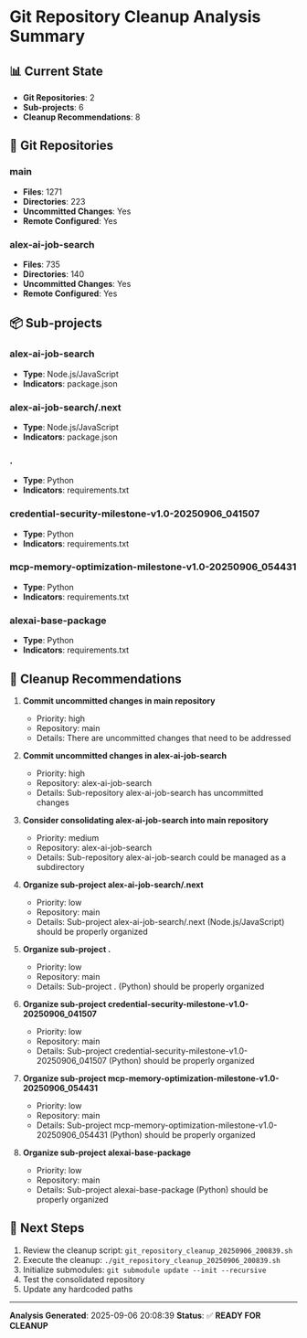 
# Git Repository Cleanup Analysis Summary

## 📊 Current State
- **Git Repositories**: 2
- **Sub-projects**: 6
- **Cleanup Recommendations**: 8

## 📁 Git Repositories

### main
- **Files**: 1271
- **Directories**: 223
- **Uncommitted Changes**: Yes
- **Remote Configured**: Yes

### alex-ai-job-search
- **Files**: 735
- **Directories**: 140
- **Uncommitted Changes**: Yes
- **Remote Configured**: Yes


## 📦 Sub-projects

### alex-ai-job-search
- **Type**: Node.js/JavaScript
- **Indicators**: package.json

### alex-ai-job-search/.next
- **Type**: Node.js/JavaScript
- **Indicators**: package.json

### .
- **Type**: Python
- **Indicators**: requirements.txt

### credential-security-milestone-v1.0-20250906_041507
- **Type**: Python
- **Indicators**: requirements.txt

### mcp-memory-optimization-milestone-v1.0-20250906_054431
- **Type**: Python
- **Indicators**: requirements.txt

### alexai-base-package
- **Type**: Python
- **Indicators**: requirements.txt


## 🧹 Cleanup Recommendations

1. **Commit uncommitted changes in main repository**
   - Priority: high
   - Repository: main
   - Details: There are uncommitted changes that need to be addressed

2. **Commit uncommitted changes in alex-ai-job-search**
   - Priority: high
   - Repository: alex-ai-job-search
   - Details: Sub-repository alex-ai-job-search has uncommitted changes

3. **Consider consolidating alex-ai-job-search into main repository**
   - Priority: medium
   - Repository: alex-ai-job-search
   - Details: Sub-repository alex-ai-job-search could be managed as a subdirectory

4. **Organize sub-project alex-ai-job-search/.next**
   - Priority: low
   - Repository: main
   - Details: Sub-project alex-ai-job-search/.next (Node.js/JavaScript) should be properly organized

5. **Organize sub-project .**
   - Priority: low
   - Repository: main
   - Details: Sub-project . (Python) should be properly organized

6. **Organize sub-project credential-security-milestone-v1.0-20250906_041507**
   - Priority: low
   - Repository: main
   - Details: Sub-project credential-security-milestone-v1.0-20250906_041507 (Python) should be properly organized

7. **Organize sub-project mcp-memory-optimization-milestone-v1.0-20250906_054431**
   - Priority: low
   - Repository: main
   - Details: Sub-project mcp-memory-optimization-milestone-v1.0-20250906_054431 (Python) should be properly organized

8. **Organize sub-project alexai-base-package**
   - Priority: low
   - Repository: main
   - Details: Sub-project alexai-base-package (Python) should be properly organized


## 🚀 Next Steps
1. Review the cleanup script: `git_repository_cleanup_20250906_200839.sh`
2. Execute the cleanup: `./git_repository_cleanup_20250906_200839.sh`
3. Initialize submodules: `git submodule update --init --recursive`
4. Test the consolidated repository
5. Update any hardcoded paths

---
**Analysis Generated**: 2025-09-06 20:08:39
**Status**: ✅ **READY FOR CLEANUP**
